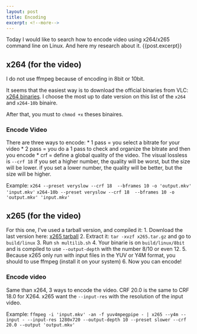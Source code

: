 ```yaml
---
layout: post
title: Encoding
excerpt: <!--more-->
---
```


Today I would like to search how to encode video using x264/x265 command line on Linux.
And here my research about it.
{{post.excerpt}}

## x264 (for the video)

I do not use ffmpeg because of encoding in 8bit or 10bit.

It seems that the easiest way is to download the official binaries from VLC: [x264 binaries](http://ftp.videolan.org/pub/videolan/x264/binaries/linux-x86_64/).
I choose the most up to date version on this list of the `x264` and `x264-10b` binaire.

After that, you must to `chmod +x` theses binaires.

### Encode Video

There are three ways to encode:
	* 1 pass = you select a bitrate for your video
	* 2 pass = you do a 1 pass to check and organize the bitrate and then you encode
	* crf = define a global quality of the video. The visual lossless is `--crf 18`
		if you set a higher number, the quality will be worst, but the size will be lower.
		if you set a lower number, the quality will be better, but the size will be higher.

Example:
	`x264 --preset veryslow --crf 18  --bframes 10 -o 'output.mkv' 'input.mkv'`
	`x264-10b --preset veryslow --crf 18  --bframes 10 -o 'output.mkv' 'input.mkv'`



## x265 (for the video)

For this one, I've used a tarball version, and compiled it:
	1. Download the last version here: [x265 tarball](http://ftp.videolan.org/pub/videolan/x265/)
	2. Extract it: `tar -xvzf x265.tar.gz` and go to `build/linux`
	3. Run `sh multilib.sh`
	4. Your binarie is on `build/linux/8bit` and is compiled to use `--output-depth` with the number 8/10 or even 12.
	5. Because x265 only run with input files in the YUV or Y4M format, you should to use ffmpeg (install it on your system)
	6. Now you can encode!

### Encode video

Same than x264, 3 ways to encode the video. CRF 20.0 is the same to CRF 18.0 for X264.
x265 want the `--input-res` with the resolution of the input video.

Example:
	`ffmpeg -i 'input.mkv' -an -f yuv4mpegpipe - | x265 --y4m --input - --input-res 1280x720 --output-depth 10 --preset slower --crf 20.0 --output 'output.mkv'`

